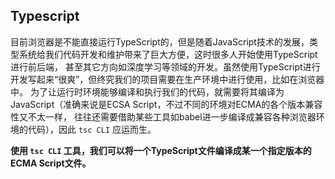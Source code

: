 
## Typescript

目前浏览器是不能直接运行TypeScript的，但是随着JavaScript技术的发展，类型系统给我们代码开发和维护带来了巨大方便，这时很多人开始使用TypeScript进行前后端，
甚至其它方向如深度学习等领域的开发。虽然使用TypeScript进行开发写起来“很爽”，但终究我们的项目需要在生产环境中进行使用，比如在浏览器中。
为了让运行时环境能够编译和执行我们的代码，就需要将其编译为JavaScript（准确来说是ECSA Script，不过不同的环境对ECMA的各个版本兼容性又不太一样，
往往还需要借助某些工具如babel进一步编译成兼容各种浏览器环境的代码），因此 `tsc CLI` 应运而生。


**使用 `tsc CLI` 工具，我们可以将一个TypeScript文件编译成某一个指定版本的ECMA Script文件。**



